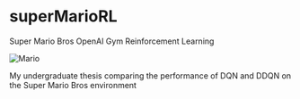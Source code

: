 # superMarioRL
Super Mario Bros OpenAI Gym Reinforcement Learning

![Mario](https://user-images.githubusercontent.com/2184469/40949613-7542733a-6834-11e8-895b-ce1cc3af9dbb.gif)

My undergraduate thesis comparing the performance of DQN and DDQN on the Super Mario Bros environment
